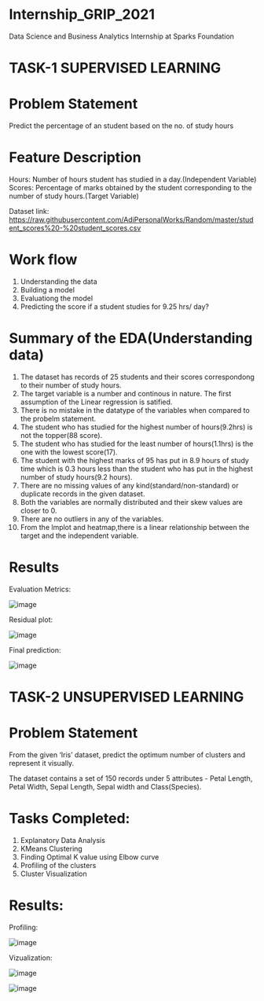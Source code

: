# Internship_GRIP_2021
Data Science and Business Analytics Internship at Sparks Foundation

# TASK-1 SUPERVISED LEARNING

# Problem Statement
Predict the percentage of an student based on the no. of study hours

# Feature Description

Hours: Number of hours student has studied in a day.(Independent Variable)
Scores: Percentage of marks obtained by the student corresponding to the number of study hours.(Target Variable)

Dataset link: https://raw.githubusercontent.com/AdiPersonalWorks/Random/master/student_scores%20-%20student_scores.csv

# Work flow

1. Understanding the data
2. Building a model
3. Evaluationg the model
4. Predicting the score if a student studies for 9.25 hrs/ day?

# Summary of the EDA(Understanding data)

1. The dataset has records of 25 students and their scores correspondong to their number of study hours.
2. The target variable is a number and continous in nature. The first assumption of the Linear regression is satified.
3. There is no mistake in the datatype of the variables when compared to the probelm statement.
4. The student who has studied for the highest number of hours(9.2hrs) is not the topper(88 score).
5. The student who has studied for the least number of hours(1.1hrs) is the one with the lowest score(17).
6. The student with the highest marks of 95 has put in 8.9 hours of study time which is 0.3 hours less than the student who has put in the highest number of study hours(9.2 hours).
7. There are no missing values of any kind(standard/non-standard) or duplicate records in the given dataset.
8. Both the variables are normally distributed and their skew values are closer to 0.
9. There are no outliers in any of the variables.
10. From the lmplot and heatmap,there is a linear relationship between the target and the independent variable.

# Results

Evaluation Metrics:

![image](https://user-images.githubusercontent.com/70081663/121667763-3f590280-cac8-11eb-9d75-a39dcc8960d5.png)

Residual plot:

![image](https://user-images.githubusercontent.com/70081663/121667824-4c75f180-cac8-11eb-97fc-34746f11ba19.png)

Final prediction:

![image](https://user-images.githubusercontent.com/70081663/121668009-7af3cc80-cac8-11eb-8b2e-6d3cf6d89dcf.png)


# TASK-2 UNSUPERVISED LEARNING

# Problem Statement

From the given ‘Iris’ dataset, predict the optimum number of clusters and represent it visually.

The dataset contains a set of 150 records under 5 attributes - Petal Length, Petal Width, Sepal Length, Sepal width and Class(Species).

# Tasks Completed:

1. Explanatory Data Analysis
2. KMeans Clustering
3. Finding Optimal K value using Elbow curve
4. Profiling of the clusters
5. Cluster Visualization

# Results:

Profiling:

![image](https://user-images.githubusercontent.com/70081663/121802614-d35ad380-cc5a-11eb-971a-0f723157e3aa.png)

Vizualization:

![image](https://user-images.githubusercontent.com/70081663/121802948-b7583180-cc5c-11eb-83b6-b6a138fe45ac.png)

![image](https://user-images.githubusercontent.com/70081663/121802959-c4752080-cc5c-11eb-84cd-5a53c57abee0.png)





